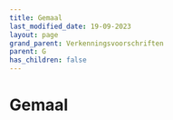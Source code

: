 ```yaml
---
title: Gemaal
last_modified_date: 19-09-2023
layout: page
grand_parent: Verkenningsvoorschriften
parent: G
has_children: false
---
```


Gemaal
======

